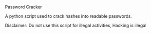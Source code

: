 Password Cracker 

A python script used to crack hashes into readable passwords.

Disclaimer: Do not use this script for illegal activities, Hacking is illegal
